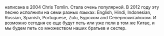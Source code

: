 написана в 2004  Chris Tomlin. Стала очень популярной. В 2012 году эту песню исполнили на семи разных языках: English, Hindi, Indonesian, Russian, Spanish, Portuguese, Zulu, Бурском and Cевернокитайском. И возможно сегодня ее еще будут петь или уже пели в том же Китае, и мы будем петь со множеством наших братьев и сестер.
